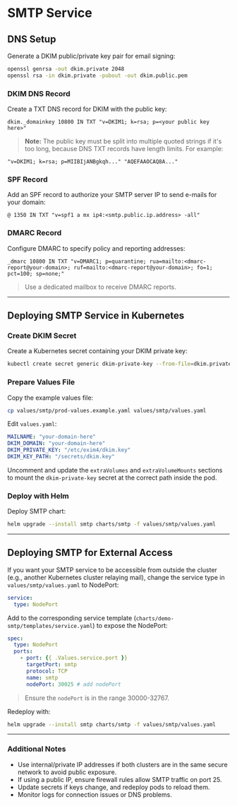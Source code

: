 # SMTP Service

## DNS Setup

Generate a DKIM public/private key pair for email signing:

```bash
openssl genrsa -out dkim.private 2048
openssl rsa -in dkim.private -pubout -out dkim.public.pem
```

### DKIM DNS Record

Create a TXT DNS record for DKIM with the public key:

```
dkim._domainkey 10800 IN TXT "v=DKIM1; k=rsa; p=<your public key here>"
```
> **Note:** The public key must be split into multiple quoted strings if it's too long, because DNS TXT records have length limits. For example:

```
"v=DKIM1; k=rsa; p=MIIBIjANBgkqh..." "AQEFAAOCAQ8A..."
```

### SPF Record

Add an SPF record to authorize your SMTP server IP to send e-mails for your domain:

```
@ 1350 IN TXT "v=spf1 a mx ip4:<smtp.public.ip.address> -all"
```

### DMARC Record

Configure DMARC to specify policy and reporting addresses:

```
_dmarc 10800 IN TXT "v=DMARC1; p=quarantine; rua=mailto:<dmarc-report@your-domain>; ruf=mailto:<dmarc-report@your-domain>; fo=1; pct=100; sp=none;"
```
> Use a dedicated mailbox to receive DMARC reports.

---

## Deploying SMTP Service in Kubernetes

### Create DKIM Secret

Create a Kubernetes secret containing your DKIM private key:

```bash
kubectl create secret generic dkim-private-key --from-file=dkim.private
```

### Prepare Values File

Copy the example values file:

```bash
cp values/smtp/prod-values.example.yaml values/smtp/values.yaml
```

Edit `values.yaml`:

```yaml
MAILNAME: "your-domain-here"
DKIM_DOMAIN: "your-domain-here"
DKIM_PRIVATE_KEY: "/etc/exim4/dkim.key"
DKIM_KEY_PATH: "/secrets/dkim.key"
```

Uncomment and update the `extraVolumes` and `extraVolumeMounts` sections to mount the `dkim-private-key` secret at the correct path inside the pod.

### Deploy with Helm

Deploy SMTP chart:

```bash
helm upgrade --install smtp charts/smtp -f values/smtp/values.yaml
```
---

## Deploying SMTP for External Access

If you want your SMTP service to be accessible from outside the cluster (e.g., another Kubernetes cluster relaying mail), change the service type in `values/smtp/values.yaml` to NodePort:

```yaml
service:
  type: NodePort
```

Add to the corresponding service template (`charts/demo-smtp/templates/service.yaml`) to expose the NodePort:

```yaml
spec:
  type: NodePort
  ports:
    - port: {{ .Values.service.port }}
      targetPort: smtp
      protocol: TCP
      name: smtp
      nodePort: 30025 # add nodePort
```

> Ensure the `nodePort` is in the range 30000-32767.

Redeploy with:

```bash
helm upgrade --install smtp charts/smtp -f values/smtp/values.yaml
```
---

### Additional Notes

- Use internal/private IP addresses if both clusters are in the same secure network to avoid public exposure.
- If using a public IP, ensure firewall rules allow SMTP traffic on port 25.
- Update secrets if keys change, and redeploy pods to reload them.
- Monitor logs for connection issues or DNS problems.
